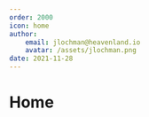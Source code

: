 ```yaml
---
order: 2000
icon: home
author: 
    email: jlochman@heavenland.io
    avatar: /assets/jlochman.png
date: 2021-11-28
---
```


# Home
